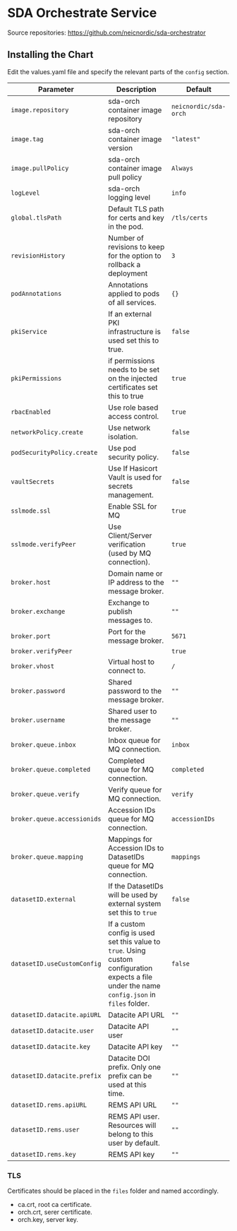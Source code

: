 # SDA Orchestrate Service

Source repositories: https://github.com/neicnordic/sda-orchestrator

## Installing the Chart

Edit the values.yaml file and specify the relevant parts of the `config` section.  

Parameter | Description | Default
--------- | ----------- | -------
`image.repository` | sda-orch container image repository | `neicnordic/sda-orch`
`image.tag` | sda-orch  container image version | `"latest"`
`image.pullPolicy` | sda-orch container image pull policy | `Always`
`logLevel` | sda-orch logging level | `info`
`global.tlsPath` | Default TLS path for certs and key in the pod. | `/tls/certs`
`revisionHistory` | Number of revisions to keep for the option to rollback a deployment | `3`
`podAnnotations` | Annotations applied to pods of all services. |`{}`
`pkiService` | If an external PKI infrastructure is used set this to true. |`false`
`pkiPermissions` | if permissions needs to be set on the injected certificates set this to true | `true`
`rbacEnabled` | Use role based access control. |`true`
`networkPolicy.create` | Use network isolation. | `false`
`podSecurityPolicy.create` | Use pod security policy. | `false`
`vaultSecrets` | Use If Hasicort Vault is used for secrets management. | `false`
`sslmode.ssl` | Enable SSL for MQ | `true`
`sslmode.verifyPeer` | Use Client/Server verification (used by MQ connection). | `true`
`broker.host` | Domain name or IP address to the message broker. |`""`
`broker.exchange` | Exchange to publish messages to. |`""`
`broker.port` | Port for the message broker. |`5671`
`broker.verifyPeer` |  | `true`
`broker.vhost` | Virtual host to connect to. | `/`
`broker.password` | Shared password to the message broker. | `""`
`broker.username` | Shared user to the message broker. | `""`
`broker.queue.inbox` | Inbox queue for MQ connection. | `inbox`
`broker.queue.completed` | Completed queue for MQ connection. | `completed`
`broker.queue.verify` | Verify queue for MQ connection. | `verify`
`broker.queue.accessionids` | Accession IDs queue for MQ connection. | `accessionIDs`
`broker.queue.mapping` | Mappings for Accession IDs to DatasetIDs queue for MQ connection. | `mappings`
`datasetID.external` | If the DatasetIDs will be used by external system set this to `true`  | `false`
`datasetID.useCustomConfig` | If a custom config is used set this value to `true`. Using custom configuration expects a file under the name `config.json` in `files` folder. | `false`
`datasetID.datacite.apiURL` | Datacite API URL  | `""`
`datasetID.datacite.user` |  Datacite API user  | `""`
`datasetID.datacite.key` | Datacite API key  | `""`
`datasetID.datacite.prefix` | Datacite DOI prefix. Only one prefix can be used at this time. | `""`
`datasetID.rems.apiURL` | REMS API URL  | `""`
`datasetID.rems.user` |  REMS API user. Resources will belong to this user by default. | `""`
`datasetID.rems.key` |  REMS API key | `""`

### TLS

Certificates should be placed in the `files` folder and named accordingly.

- ca.crt, root ca certificate.
- orch.crt, serer certificate.
- orch.key, server key.
